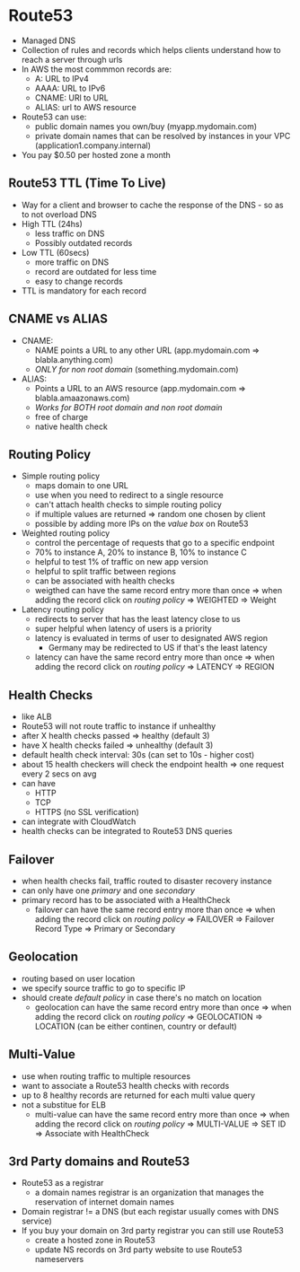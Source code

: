 # Route53

* Managed DNS
* Collection of rules and records which helps clients understand how to reach a server through urls
* In AWS the most commmon records are:
  * A: URL to IPv4
  * AAAA: URL to IPv6
  * CNAME: URl to URL
  * ALIAS: url to AWS resource
* Route53 can use:
  * public domain names you own/buy (myapp.mydomain.com)
  * private domain names that can be resolved by instances in your VPC (application1.company.internal)
* You pay $0.50 per hosted zone a month

## Route53 TTL (Time To Live)

* Way for a client and browser to cache the response of the DNS - so as to not overload DNS
* High TTL (24hs)
  * less traffic on DNS
  * Possibly outdated records
* Low TTL (60secs)
  * more traffic on DNS
  * record are outdated for less time
  * easy to change records
* TTL is mandatory for each record

## CNAME vs ALIAS

* CNAME:
  * NAME points a URL to any other URL (app.mydomain.com => blabla.anything.com)
  * _ONLY for non root domain_ (something.mydomain.com)
* ALIAS:
  * Points a URL to an AWS resource (app.mydomain.com => blabla.amaazonaws.com)
  * _Works for BOTH root domain and non root domain_
  * free of charge
  * native health check

## Routing Policy

* Simple routing policy
  * maps domain to one URL
  * use when you need to redirect to a single resource
  * can't attach health checks to simple routing policy
  * if multiple values are returned => random one chosen by client
  * possible by adding more IPs on the _value box_ on Route53
* Weighted routing policy
  * control the percentage of requests that go to a specific endpoint
  * 70% to instance A, 20% to instance B, 10% to instance C
  * helpful to test 1% of traffic on new app version
  * helpful to split traffic between regions
  * can be associated with health checks
  * weigthed can have the same record entry more than once => when adding the record click on _routing policy_ =>
    WEIGHTED => Weight
* Latency routing policy
  * redirects to server that has the least latency close to us
  * super helpful when latency of users is a priority
  * latency is evaluated in terms of user to designated AWS region
    * Germany may be redirected to US if that's the least latency
  * latency can have the same record entry more than once => when adding the record click on _routing policy_ =>
    LATENCY => REGION

## Health Checks

* like ALB
* Route53 will not route traffic to instance if unhealthy
* after X health checks passed => healthy (default 3)
* have X health checks failed => unhealthy (default 3)
* default health check interval: 30s (can set to 10s - higher cost)
* about 15 health checkers will check the endpoint health => one request every 2 secs on avg
* can have
  * HTTP
  * TCP
  * HTTPS (no SSL verification)
* can integrate with CloudWatch
* health checks can be integrated to Route53 DNS queries

## Failover

* when health checks fail, traffic routed to disaster recovery instance
* can only have one _primary_ and one _secondary_
* primary record has to be associated with a HealthCheck
  * failover can have the same record entry more than once => when adding the record click on _routing policy_ =>
    FAILOVER => Failover Record Type => Primary or Secondary

## Geolocation

* routing based on user location
* we specify source traffic to go to specific IP
* should create _default policy_ in case there's no match on location
  * geolocation can have the same record entry more than once => when adding the record click on _routing policy_ =>
    GEOLOCATION => LOCATION (can be either continen, country or default)

## Multi-Value

* use when routing traffic to multiple resources
* want to associate a Route53 health checks with records
* up to 8 healthy records are returned for each multi value query
* not a substitue for ELB
  * multi-value can have the same record entry more than once => when adding the record click on _routing policy_ =>
    MULTI-VALUE => SET ID => Associate with HealthCheck

## 3rd Party domains and Route53

* Route53 as a registrar
  * a domain names registrar is an organization that manages  the reservation of internet domain names
* Domain registrar != a DNS (but each registar usually comes with DNS service)
* If you buy your domain on 3rd party registrar you can still use Route53
  * create a hosted zone in Route53
  * update NS records on 3rd party website to use Route53 nameservers
